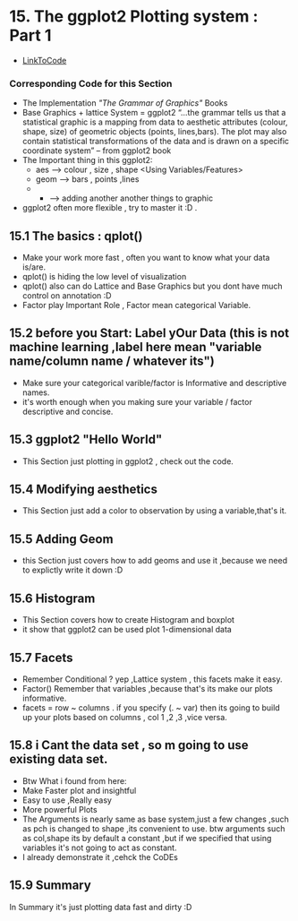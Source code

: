# 15. The ggplot2 Plotting system : Part 1

- [LinkToCode]()
### Corresponding Code for this Section
- The Implementation *"The Grammar of Graphics"* Books
- Base Graphics + lattice System = ggplot2
“…the grammar tells us that a statistical graphic is a mapping from data to
aesthetic attributes (colour, shape, size) of geometric objects (points, lines,bars). The plot may also contain statistical transformations of the data and is drawn on a specific coordinate system” – from ggplot2 book
- The Important thing in this ggplot2:
  - aes --> colour , size , shape <Using Variables/Features>
  - geom --> bars , points ,lines
  - + --> adding another another things to graphic
- ggplot2 often more flexible , try to master it :D .  

## 15.1 The basics : qplot()
 - Make your work more fast , often you want to know what your data is/are.
 - qplot() is hiding the low level of visualization
 - qplot() also can do Lattice and Base Graphics but you dont have much control on annotation :D
 - Factor play Important Role , Factor mean categorical Variable.

## 15.2 before you Start: Label yOur Data (this is not machine learning ,label here mean "variable name/column name / whatever its")
- Make sure your categorical varible/factor is Informative and descriptive names.
- it's worth enough when you making sure your variable / factor descriptive and concise.

## 15.3 ggplot2 "Hello World"
 - This Section just plotting in ggplot2 , check out the code.

## 15.4 Modifying aesthetics
 - This Section just add a color to observation by using a variable,that's it.

## 15.5 Adding Geom
- this Section just covers how to add geoms and use it ,because we need to explictly write it down :D

## 15.6 Histogram
 - This Section covers how to create Histogram and boxplot
 - it show that ggplot2 can be used plot 1-dimensional data
## 15.7 Facets
 - Remember Conditional ? yep ,Lattice system , this facets make it easy.
 - Factor() Remember that variables ,because that's its make our plots informative.
 - facets = row ~ columns . if you specify (. ~ var) then its going to build up your plots based on columns , col 1 ,2  ,3 ,vice versa.


## 15.8 i Cant the data set , so m going to use existing data set.
 - Btw What i found from here:
  - Make Faster plot and insightful
  - Easy to use ,Really easy
  - More powerful Plots
  - The Arguments is nearly same as base system,just a few changes ,such as pch is changed to shape ,its convenient to use. btw arguments such as col,shape its by default a constant ,but if we specified that using variables it's not going to act as constant.
  - I already demonstrate it ,cehck the CoDEs

## 15.9 Summary
In Summary it's just plotting data fast and dirty :D
